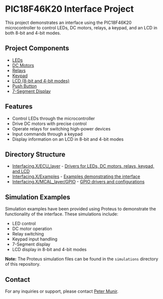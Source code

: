 
  <h1>PIC18F46K20 Interface Project</h1>
        <p>This project demonstrates an interface using the PIC18F46K20 microcontroller to control LEDs, DC motors, relays, a keypad, and an LCD in both 8-bit and 4-bit modes.</p>
        
  <h2>Project Components</h2>
        <ul>
            <li><a href="Interfacing.X/ECU_layer/led">LEDs</a></li>
            <li><a href="Interfacing.X/ECU_layer/dc_motor">DC Motors</a></li>
            <li><a href="Interfacing.X/ECU_layer/relay">Relays</a></li>
            <li><a href="Interfacing.X/ECU_layer/Keypad">Keypad</a></li>
            <li><a href="Interfacing.X/ECU_layer/lcd">LCD (8-bit and 4-bit modes)</a></li>
            <li><a href="Interfacing.X/ECU_layer/button">Push Button</a></li>
            <li><a href="Interfacing.X/ECU_layer/7-seg">7-Segment Display</a></li>
        </ul>
        
  <h2>Features</h2>
        <ul>
            <li>Control LEDs through the microcontroller</li>
            <li>Drive DC motors with precise control</li>
            <li>Operate relays for switching high-power devices</li>
            <li>Input commands through a keypad</li>
            <li>Display information on an LCD in 8-bit and 4-bit modes</li>
        </ul>
        
  <h2>Directory Structure</h2>
        <ul>
            <li><a href="Interfacing.X/ECU_layer">Interfacing.X/ECU_layer</a> - <a href="Interfacing.X/ECU_layer">Drivers for LEDs, DC motors, relays, keypad, and LCD</a></li>
            <li><a href="Interfacing.X/Examples">Interfacing.X/Examples</a> - <a href="Interfacing.X/Examples">Examples demonstrating the interface</a></li>
            <li><a href="Interfacing.X/MCAL_layer/GPIO">Interfacing.X/MCAL_layer/GPIO</a> - <a href="Interfacing.X/MCAL_layer/GPIO">GPIO drivers and configurations</a></li>
        </ul>
        
  <h2>Simulation Examples</h2>
        <p>Simulation examples have been provided using Proteus to demonstrate the functionality of the interface. These simulations include:</p>
        <ul>
            <li>LED control</li>
            <li>DC motor operation</li>
            <li>Relay switching</li>
            <li>Keypad input handling</li>
            <li>7-Segment display</li>
            <li>LCD display in 8-bit and 4-bit modes</li>
        </ul>
        <div class="simulation">
            <p><strong>Note:</strong> The Proteus simulation files can be found in the <code>simulations</code> directory of this repository.</p>
        </div>
        
  <h2>Contact</h2>
        <p>For any inquiries or support, please contact <a href="mailto:peter.munir2000@gmail.com">Peter Munir</a>.</p>
    </div>
</body>
</html>
